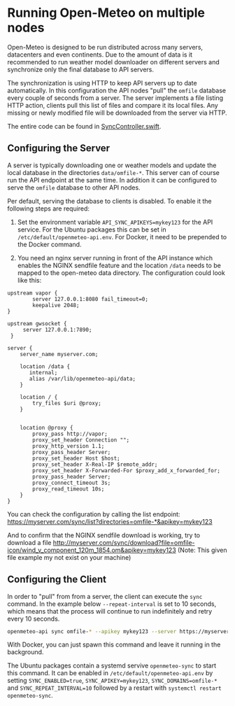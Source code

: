 # Running Open-Meteo on multiple nodes

Open-Meteo is designed to be run distributed across many servers, datacenters and even continents. Due to the amount of data is it recommended to run weather model downloader on different servers and synchronize only the final database to API servers.

The synchronization is using HTTP to keep API servers up to date automatically. In this configuration the API nodes "pull" the `omfile` database every couple of seconds from a server. The server implements a file listing HTTP action, clients pull this list of files and compare it its local files. Any missing or newly modified file will be downloaded from the server via HTTP.

The entire code can be found in [SyncController.swift](/Sources/App/Controllers/SyncController.swift).

## Configuring the Server

A server is typically downloading one or weather models and update the local database in the directories `data/omfile-*`. This server can of course run the API endpoint at the same time. In addition it can be configured to serve the `omfile` database to other API nodes.

Per default, serving the database to clients is disabled. To enable it the following steps are required:

1. Set the environment variable `API_SYNC_APIKEYS=mykey123` for the API service. For the Ubuntu packages this can be set in `/etc/default/openmeteo-api.env`. For Docker, it need to be prepended to the Docker command.

2. You need an nginx server running in front of the API instance which enables the NGINX sendfile feature and the location `/data` needs to be mapped to the open-meteo data directory. The configuration could look like this:

```nginx
upstream vapor {
        server 127.0.0.1:8080 fail_timeout=0;
        keepalive 2048;
}

upstream gwsocket {
     server 127.0.0.1:7890;
 }

server {
    server_name myserver.com;

    location /data {
       internal;
       alias /var/lib/openmeteo-api/data;
    }

    location / {
        try_files $uri @proxy;
    }


    location @proxy {
        proxy_pass http://vapor;
        proxy_set_header Connection "";
        proxy_http_version 1.1;
	    proxy_pass_header Server;
        proxy_set_header Host $host;
        proxy_set_header X-Real-IP $remote_addr;
        proxy_set_header X-Forwarded-For $proxy_add_x_forwarded_for;
        proxy_pass_header Server;
        proxy_connect_timeout 3s;
        proxy_read_timeout 10s;
    }
}
```

You can check the configuration by calling the list endpoint: https://myserver.com/sync/list?directories=omfile-*&apikey=mykey123

And to confirm that the NGINX sendfile download is working, try to download a file http://myserver.com/sync/download?file=omfile-icon/wind_v_component_120m_1854.om&apikey=mykey123 (Note: This given file example my not exist on your machine)


## Configuring the Client

In order to "pull" from from a server, the client can execute the `sync` command. In the example below `--repeat-interval` is set to 10 seconds, which means that the process will continue to run indefinitely and retry every 10 seconds.

```bash
openmeteo-api sync omfile-* --apikey mykey123 --server https://myserver.com/ --repeat-interval 10
```

With Docker, you can just spawn this command and leave it running in the background.

The Ubuntu packages contain a systemd servive `openmeteo-sync` to start this command. It can be enabled in `/etc/default/openmeteo-api.env` by setting `SYNC_ENABLED=true`, `SYNC_APIKEY=mykey123`, `SYNC_DOMAINS=omfile-*` and `SYNC_REPEAT_INTERVAL=10` followed by a restart with `systemctl restart openmeteo-sync`.